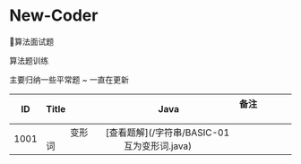 # New-Coder
🍦算法面试题

算法题训练 

主要归纳一些平常题  ~ 一直在更新


|  ID  |            Title             |                   Java                            | 备注                                 |
| :--: | :----------------------------| :-----------------------------------------------: | :----------------------------------  |
| 1001 |           变形词              | [查看题解](/字符串/BASIC-01 互为变形词.java)         |                      |
